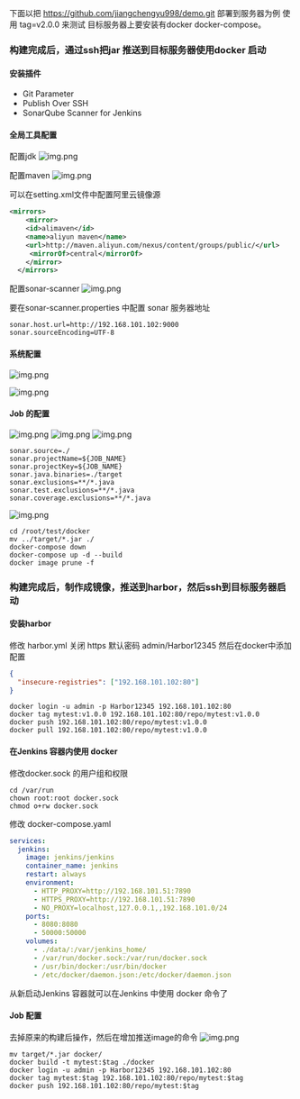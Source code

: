 
下面以把 https://github.com/jiangchengyu998/demo.git 部署到服务器为例
使用 tag=v2.0.0 来测试
目标服务器上要安装有docker  docker-compose。

### 构建完成后，通过ssh把jar 推送到目标服务器使用docker 启动
#### 安装插件
  - Git Parameter
  - Publish Over SSH
  - SonarQube Scanner for Jenkins

#### 全局工具配置
配置jdk
![img.png](images/img_jdk.png)

配置maven
![img.png](images/img_maven.png)

可以在setting.xml文件中配置阿里云镜像源
```xml
<mirrors>
    <mirror>
    <id>alimaven</id>
    <name>aliyun maven</name>
    <url>http://maven.aliyun.com/nexus/content/groups/public/</url>
     <mirrorOf>central</mirrorOf>
    </mirror>
  </mirrors>
```

配置sonar-scanner
![img.png](images/img_sonar_scanner.png)

要在sonar-scanner.properties  中配置 sonar 服务器地址
```properties
sonar.host.url=http://192.168.101.102:9000
sonar.sourceEncoding=UTF-8
```

#### 系统配置
![img.png](images/img_sonar_server.png)

![img.png](images/img_ssh_server.png)

#### Job 的配置

![img.png](images/img_git_parameter.png)
![img.png](images/img_build_1.png)
![img.png](images/img_build_2.png)
```shell
sonar.source=./ 
sonar.projectName=${JOB_NAME}
sonar.projectKey=${JOB_NAME}
sonar.java.binaries=./target
sonar.exclusions=**/*.java
sonar.test.exclusions=**/*.java
sonar.coverage.exclusions=**/*.java
```
![img.png](images/img_build_after.png)
```shell
cd /root/test/docker
mv ../target/*.jar ./
docker-compose down
docker-compose up -d --build
docker image prune -f
```

### 构建完成后，制作成镜像，推送到harbor，然后ssh到目标服务器启动
#### 安装harbor
修改 harbor.yml
关闭 https
默认密码 admin/Harbor12345
然后在docker中添加配置
```json
{
  "insecure-registries": ["192.168.101.102:80"]
}
```
```shell
docker login -u admin -p Harbor12345 192.168.101.102:80
docker tag mytest:v1.0.0 192.168.101.102:80/repo/mytest:v1.0.0
docker push 192.168.101.102:80/repo/mytest:v1.0.0
docker pull 192.168.101.102:80/repo/mytest:v1.0.0
```

#### 在Jenkins 容器内使用 docker
修改docker.sock 的用户组和权限
```shell
cd /var/run
chown root:root docker.sock
chmod o+rw docker.sock
```

修改 docker-compose.yaml
```yaml
services:
  jenkins:
    image: jenkins/jenkins
    container_name: jenkins
    restart: always
    environment:
      - HTTP_PROXY=http://192.168.101.51:7890
      - HTTPS_PROXY=http://192.168.101.51:7890
      - NO_PROXY=localhost,127.0.0.1,,192.168.101.0/24
    ports:
      - 8080:8080
      - 50000:50000
    volumes:
      - ./data/:/var/jenkins_home/
      - /var/run/docker.sock:/var/run/docker.sock
      - /usr/bin/docker:/usr/bin/docker
      - /etc/docker/daemon.json:/etc/docker/daemon.json
```

从新启动Jenkins 容器就可以在Jenkins 中使用 docker 命令了

#### Job 配置
去掉原来的构建后操作，然后在增加推送image的命令
![img.png](images/img_push_image.png)

```shell
mv target/*.jar docker/
docker build -t mytest:$tag ./docker
docker login -u admin -p Harbor12345 192.168.101.102:80
docker tag mytest:$tag 192.168.101.102:80/repo/mytest:$tag
docker push 192.168.101.102:80/repo/mytest:$tag
```

